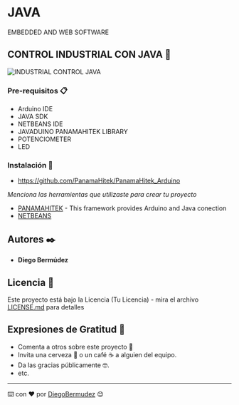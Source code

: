 # JAVA


EMBEDDED AND WEB SOFTWARE




## CONTROL INDUSTRIAL CON JAVA 🚀





![INDUSTRIAL CONTROL JAVA](https://user-images.githubusercontent.com/22797982/90487185-bb302b80-e0ff-11ea-8b8f-3d55c8ec2d8f.jpg)





### Pre-requisitos 📋
* Arduino IDE
* JAVA SDK
* NETBEANS IDE
* JAVADUINO PANAMAHITEK LIBRARY
* POTENCIOMETER
* LED

### Instalación 🔧

* https://github.com/PanamaHitek/PanamaHitek_Arduino

_Menciona las herramientas que utilizaste para crear tu proyecto_

* [PANAMAHITEK](https://github.com/PanamaHitek/PanamaHitek_Arduino) - This framework provides Arduino and Java conection
* [NETBEANS](https://netbeans.org/features/java/index.html)

## Autores ✒️

* **Diego Bermúdez**


## Licencia 📄

Este proyecto está bajo la Licencia (Tu Licencia) - mira el archivo [LICENSE.md](LICENSE.md) para detalles

## Expresiones de Gratitud 🎁

* Comenta a otros sobre este proyecto 📢
* Invita una cerveza 🍺 o un café ☕ a alguien del equipo. 
* Da las gracias públicamente 🤓.
* etc.



---
⌨️ con ❤️ por [DiegoBermudez](https://github.com/aadiegoaa96) 😊
